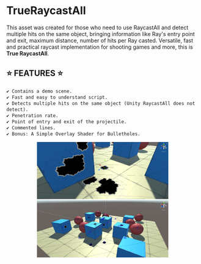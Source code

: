 # TrueRaycastAll

This asset was created for those who need to use RaycastAll and detect multiple hits on the same object,
bringing information like Ray's entry point and exit, maximum distance, number of hits per Ray casted.
Versatile, fast and practical raycast implementation for shooting games and more, this is **True RaycastAll**.

## ⭐ FEATURES ⭐

	✔️ Contains a demo scene.
	✔️ Fast and easy to understand script.
	✔️ Detects multiple hits on the same object (Unity RaycastAll does not detect).
	✔️ Penetration rate.
	✔️ Point of entry and exit of the projectile.
	✔️ Commented lines.
	✔️ Bonus: A Simple Overlay Shader for Bulletholes.

<p align="center">
	<img height="150" src="images/image1.png">
	<img height="150" src="images/image2.png">
</p>
